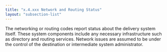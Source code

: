 ```yaml
---
title: "x.4.xxx Network and Routing Status"
layout: "subsection-list"
---
```


The networking or routing codes report status about the delivery system itself.
These system components include any necessary infrastructure such as directory and routing services.
Network issues are assumed to be under the control of the destination or intermediate system administrator.
